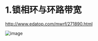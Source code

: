 # 1.锁相环与环路带宽
http://www.edatop.com/mwrf/271890.html

![image](https://github.com/yuchengstudio/cortex-M/blob/master/cortex-M4/SAME54/28.%20OSCCTRL%20%E2%80%93%20Oscillators%20Controller/reference/PLL_001.png)
